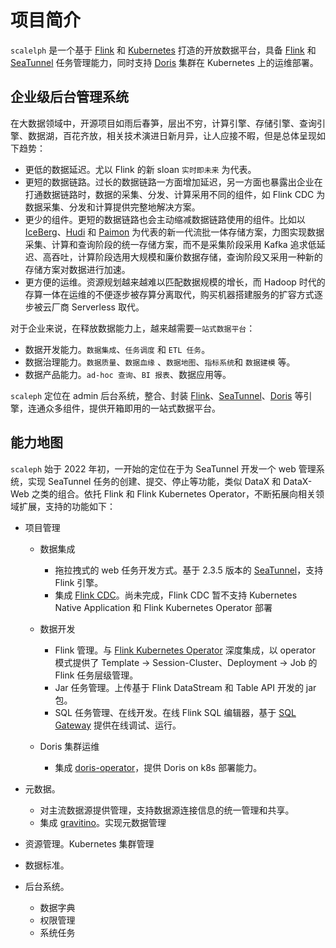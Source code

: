 # 项目简介

`scalelph` 是一个基于 [Flink](https://flink.apache.org/) 和 [Kubernetes](https://kubernetes.io/) 打造的开放数据平台，具备 [Flink](https://flink.apache.org/) 和 [SeaTunnel](https://seatunnel.apache.org/) 任务管理能力，同时支持 [Doris](https://doris.apache.org/) 集群在 Kubernetes 上的运维部署。

## 企业级后台管理系统

在大数据领域中，开源项目如雨后春笋，层出不穷，计算引擎、存储引擎、查询引擎、数据湖，百花齐放，相关技术演进日新月异，让人应接不暇，但是总体呈现如下趋势：

- 更低的数据延迟。尤以 Flink 的新 sloan `实时即未来` 为代表。
- 更短的数据链路。过长的数据链路一方面增加延迟，另一方面也暴露出企业在打通数据链路时，数据的采集、分发、计算采用不同的组件，如 Flink CDC 为数据采集、分发和计算提供完整地解决方案。
- 更少的组件。更短的数据链路也会主动缩减数据链路使用的组件。比如以 [IceBerg](https://iceberg.apache.org/)、[Hudi](https://hudi.apache.org/) 和 [Paimon](https://paimon.apache.org/) 为代表的新一代流批一体存储方案，力图实现数据采集、计算和查询阶段的统一存储方案，而不是采集阶段采用 Kafka 追求低延迟、高吞吐，计算阶段选用大规模和廉价数据存储，查询阶段又采用一种新的存储方案对数据进行加速。
- 更方便的运维。资源规划越来越难以匹配数据规模的增长，而 Hadoop 时代的存算一体在运维的不便逐步被存算分离取代，购买机器搭建服务的扩容方式逐步被云厂商 Serverless 取代。

对于企业来说，在释放数据能力上，越来越需要`一站式数据平台`：

- 数据开发能力。`数据集成`、`任务调度` 和 `ETL 任务`。
- 数据治理能力。`数据质量`、`数据血缘` 、`数据地图`、`指标系统`和 `数据建模` 等。
- 数据产品能力。`ad-hoc 查询`、`BI 报表`、数据应用等。

`scaleph` 定位在 admin 后台系统，整合、封装 [Flink](https://flink.apache.org/)、[SeaTunnel](https://seatunnel.apache.org/)、[Doris](https://doris.apache.org/) 等引擎，连通众多组件，提供开箱即用的一站式数据平台。

## 能力地图

`scaleph` 始于 2022 年初，一开始的定位在于为 SeaTunnel 开发一个 web 管理系统，实现 SeaTunnel 任务的创建、提交、停止等功能，类似 DataX 和 DataX-Web 之类的组合。依托 Flink 和 Flink Kubernetes Operator，不断拓展向相关领域扩展，支持的功能如下：

- 项目管理

  - 数据集成

    - 拖拉拽式的 web 任务开发方式。基于 2.3.5 版本的 [SeaTunnel](https://seatunnel.apache.org/)，支持 Flink 引擎。
    - 集成 [Flink CDC](https://nightlies.apache.org/flink/flink-cdc-docs-stable/)。尚未完成，Flink CDC 暂不支持 Kubernetes Native Application 和 Flink Kubernetes Operator 部署
  - 数据开发
    - Flink 管理。与 [Flink Kubernetes Operator](https://nightlies.apache.org/flink/flink-kubernetes-operator-docs-stable/) 深度集成，以 operator 模式提供了 Template -> Session-Cluster、Deployment -> Job 的 Flink 任务层级管理。 
    - Jar 任务管理。上传基于 Flink DataStream  和 Table API 开发的 jar 包。
    - SQL 任务管理、在线开发。在线 Flink SQL 编辑器，基于 [SQL Gateway](https://nightlies.apache.org/flink/flink-docs-release-1.18/docs/dev/table/sql-gateway/overview/) 提供在线调试、运行。
  - Doris 集群运维
    - 集成 [doris-operator](https://github.com/selectdb/doris-operator)，提供 Doris on k8s 部署能力。
- 元数据。
  - 对主流数据源提供管理，支持数据源连接信息的统一管理和共享。
  - 集成 [gravitino](https://github.com/datastrato/gravitino)。实现元数据管理
- 资源管理。Kubernetes 集群管理
- 数据标准。
- 后台系统。
  - 数据字典
  - 权限管理
  - 系统任务
